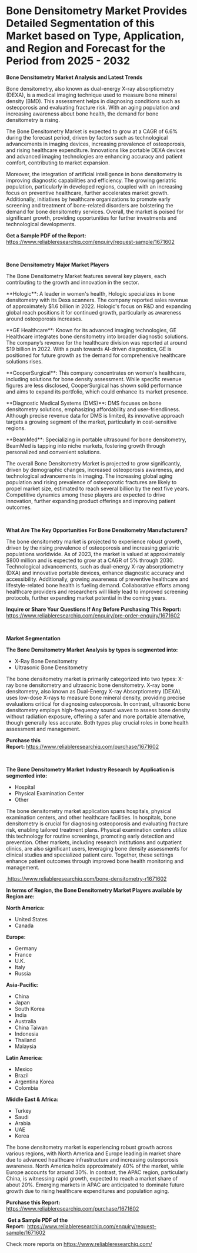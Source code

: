 <p><h1>Bone Densitometry Market Provides Detailed Segmentation of this Market based on Type, Application, and Region and Forecast for the Period from 2025 - 2032</h1></p><p><strong>Bone Densitometry Market Analysis and Latest Trends</strong></p>
<p><p>Bone densitometry, also known as dual-energy X-ray absorptiometry (DEXA), is a medical imaging technique used to measure bone mineral density (BMD). This assessment helps in diagnosing conditions such as osteoporosis and evaluating fracture risk. With an aging population and increasing awareness about bone health, the demand for bone densitometry is rising.</p><p>The Bone Densitometry Market is expected to grow at a CAGR of 6.6% during the forecast period, driven by factors such as technological advancements in imaging devices, increasing prevalence of osteoporosis, and rising healthcare expenditure. Innovations like portable DEXA devices and advanced imaging technologies are enhancing accuracy and patient comfort, contributing to market expansion.</p><p>Moreover, the integration of artificial intelligence in bone densitometry is improving diagnostic capabilities and efficiency. The growing geriatric population, particularly in developed regions, coupled with an increasing focus on preventive healthcare, further accelerates market growth. Additionally, initiatives by healthcare organizations to promote early screening and treatment of bone-related disorders are bolstering the demand for bone densitometry services. Overall, the market is poised for significant growth, providing opportunities for further investments and technological developments.</p></p>
<p><strong>Get a Sample PDF of the Report:&nbsp;</strong> <a href="https://www.reliableresearchiq.com/enquiry/request-sample/1671602?utm_campaign=2780&utm_medium=2&utm_source=Github&utm_content=ia&utm_term=03032025&utm_id=bone-densitometry">https://www.reliableresearchiq.com/enquiry/request-sample/1671602</a></p>
<p>&nbsp;</p>
<p><strong>Bone Densitometry Major Market Players</strong></p>
<p><p>The Bone Densitometry Market features several key players, each contributing to the growth and innovation in the sector. </p><p>**Hologic**: A leader in women's health, Hologic specializes in bone densitometry with its Dexa scanners. The company reported sales revenue of approximately $1.6 billion in 2022. Hologic's focus on R&D and expanding global reach positions it for continued growth, particularly as awareness around osteoporosis increases.</p><p>**GE Healthcare**: Known for its advanced imaging technologies, GE Healthcare integrates bone densitometry into broader diagnostic solutions. The company’s revenue for the healthcare division was reported at around $19 billion in 2022. With a push towards AI-driven diagnostics, GE is positioned for future growth as the demand for comprehensive healthcare solutions rises.</p><p>**CooperSurgical**: This company concentrates on women's healthcare, including solutions for bone density assessment. While specific revenue figures are less disclosed, CooperSurgical has shown solid performance and aims to expand its portfolio, which could enhance its market presence.</p><p>**Diagnostic Medical Systems (DMS)**: DMS focuses on bone densitometry solutions, emphasizing affordability and user-friendliness. Although precise revenue data for DMS is limited, its innovative approach targets a growing segment of the market, particularly in cost-sensitive regions.</p><p>**BeamMed**: Specializing in portable ultrasound for bone densitometry, BeamMed is tapping into niche markets, fostering growth through personalized and convenient solutions. </p><p>The overall Bone Densitometry Market is projected to grow significantly, driven by demographic changes, increased osteoporosis awareness, and technological advancements in imaging. The increasing global aging population and rising prevalence of osteoporotic fractures are likely to propel market size, estimated to reach several billion by the next five years. Competitive dynamics among these players are expected to drive innovation, further expanding product offerings and improving patient outcomes.</p></p>
<p>&nbsp;</p>
<p><strong>What Are The Key Opportunities For Bone Densitometry Manufacturers?</strong></p>
<p><p>The bone densitometry market is projected to experience robust growth, driven by the rising prevalence of osteoporosis and increasing geriatric populations worldwide. As of 2023, the market is valued at approximately $800 million and is expected to grow at a CAGR of 5% through 2030. Technological advancements, such as dual-energy X-ray absorptiometry (DXA) and innovative portable devices, enhance diagnostic accuracy and accessibility. Additionally, growing awareness of preventive healthcare and lifestyle-related bone health is fueling demand. Collaborative efforts among healthcare providers and researchers will likely lead to improved screening protocols, further expanding market potential in the coming years.</p></p>
<p><strong>Inquire or Share Your Questions If Any Before Purchasing This Report:</strong> <a href="https://www.reliableresearchiq.com/enquiry/pre-order-enquiry/1671602?utm_campaign=2780&utm_medium=2&utm_source=Github&utm_content=ia&utm_term=03032025&utm_id=bone-densitometry">https://www.reliableresearchiq.com/enquiry/pre-order-enquiry/1671602</a></p>
<p>&nbsp;</p>
<p><strong>Market Segmentation</strong></p>
<p><strong>The Bone Densitometry Market Analysis by types is segmented into:</strong></p>
<p><ul><li>X-Ray Bone Densitometry</li><li>Ultrasonic Bone Densitometry</li></ul></p>
<p><p>The bone densitometry market is primarily categorized into two types: X-ray bone densitometry and ultrasonic bone densitometry. X-ray bone densitometry, also known as Dual-Energy X-ray Absorptiometry (DEXA), uses low-dose X-rays to measure bone mineral density, providing precise evaluations critical for diagnosing osteoporosis. In contrast, ultrasonic bone densitometry employs high-frequency sound waves to assess bone density without radiation exposure, offering a safer and more portable alternative, though generally less accurate. Both types play crucial roles in bone health assessment and management.</p></p>
<p><strong>Purchase this Report:&nbsp;</strong><a href="https://www.reliableresearchiq.com/purchase/1671602?utm_campaign=2780&utm_medium=2&utm_source=Github&utm_content=ia&utm_term=03032025&utm_id=bone-densitometry">https://www.reliableresearchiq.com/purchase/1671602</a></p>
<p>&nbsp;</p>
<p><strong>The Bone Densitometry Market Industry Research by Application is segmented into:</strong></p>
<p><ul><li>Hospital</li><li>Physical Examination Center</li><li>Other</li></ul></p>
<p><p>The bone densitometry market application spans hospitals, physical examination centers, and other healthcare facilities. In hospitals, bone densitometry is crucial for diagnosing osteoporosis and evaluating fracture risk, enabling tailored treatment plans. Physical examination centers utilize this technology for routine screenings, promoting early detection and prevention. Other markets, including research institutions and outpatient clinics, are also significant users, leveraging bone density assessments for clinical studies and specialized patient care. Together, these settings enhance patient outcomes through improved bone health monitoring and management.</p></p>
<p><a href="https://www.reliableresearchiq.com/bone-densitometry-r1671602?utm_campaign=2780&utm_medium=2&utm_source=Github&utm_content=ia&utm_term=03032025&utm_id=bone-densitometry">&nbsp;https://www.reliableresearchiq.com/bone-densitometry-r1671602</a></p>
<p><strong>In terms of Region, the Bone Densitometry Market Players available by Region are:</strong></p>
<p>
    <p> <strong> North America: </strong>
        <ul>
            <li>United States</li>
            <li>Canada</li>
        </ul>
        </p> 
    <p> <strong> Europe: </strong>
        <ul>
            <li>Germany</li>
            <li>France</li>
            <li>U.K.</li>
            <li>Italy</li>
            <li>Russia</li>
        </ul>
        </p> 
    <p> <strong> Asia-Pacific: </strong>
        <ul>
            <li>China</li>
            <li>Japan</li>
            <li>South Korea</li>
            <li>India</li>
            <li>Australia</li>
            <li>China Taiwan</li>
            <li>Indonesia</li>
            <li>Thailand</li>
            <li>Malaysia</li>
        </ul>
        </p> 
    <p> <strong> Latin America: </strong>
        <ul>
            <li>Mexico</li>
            <li>Brazil</li>
            <li>Argentina Korea</li>
            <li>Colombia</li>
        </ul>
        </p> 
    <p> <strong> Middle East & Africa: </strong>
        <ul>
            <li>Turkey</li>
            <li>Saudi</li>
            <li>Arabia</li>
            <li>UAE</li>
            <li>Korea</li>
        </ul>
    </p>
    </p>
<p><p>The bone densitometry market is experiencing robust growth across various regions, with North America and Europe leading in market share due to advanced healthcare infrastructure and increasing osteoporosis awareness. North America holds approximately 40% of the market, while Europe accounts for around 30%. In contrast, the APAC region, particularly China, is witnessing rapid growth, expected to reach a market share of about 20%. Emerging markets in APAC are anticipated to dominate future growth due to rising healthcare expenditures and population aging.</p></p>
<p><strong>Purchase this Report: </strong><a href="https://www.reliableresearchiq.com/purchase/1671602?utm_campaign=2780&utm_medium=2&utm_source=Github&utm_content=ia&utm_term=03032025&utm_id=bone-densitometry">https://www.reliableresearchiq.com/purchase/1671602</a></p>
<p>&nbsp;<strong>Get a Sample PDF of the Report:&nbsp;&nbsp;</strong><a href="https://www.reliableresearchiq.com/enquiry/request-sample/1671602?utm_campaign=2780&utm_medium=2&utm_source=Github&utm_content=ia&utm_term=03032025&utm_id=bone-densitometry">https://www.reliableresearchiq.com/enquiry/request-sample/1671602</a></p>
<p><strong></strong></p>
<p>Check more reports on <a href="https://www.reliableresearchiq.com/?utm_campaign=2780&utm_medium=2&utm_source=Github&utm_content=ia&utm_term=03032025&utm_id=bone-densitometry">https://www.reliableresearchiq.com/</a></p>